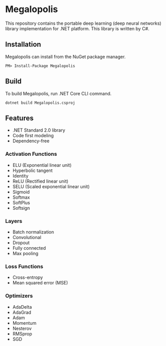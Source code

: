 # Megalopolis

This repository contains the portable deep learning (deep neural networks) library implementation for .NET platform. This library is written by C#.

## Installation

Megalopolis can install from the NuGet package manager.

```
PM> Install-Package Megalopolis
```

## Build

To build Megalopolis, run .NET Core CLI command.

```
dotnet build Megalopolis.csproj
```

## Features

* .NET Standard 2.0 library
* Code first modeling
* Dependency-free

### Activation Functions
* ELU (Exponential linear unit)
* Hyperbolic tangent
* Identity
* ReLU (Rectified linear unit)
* SELU (Scaled exponential linear unit)
* Sigmoid
* Softmax
* SoftPlus
* Softsign

### Layers
* Batch normalization
* Convolutional
* Dropout
* Fully connected
* Max pooling

### Loss Functions
* Cross-entropy
* Mean squared error (MSE)

### Optimizers
* AdaDelta
* AdaGrad
* Adam
* Momentum
* Nesterov
* RMSprop
* SGD
